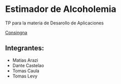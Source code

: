 # Estimador de Alcoholemia
TP para la materia de Desarollo de Aplicaciones

[Consingna](https://campus.ort.edu.ar/secundaria/belgrano/tic/tp/1866957/estimador-de-alcoholemia)

## Integrantes:
- Matias Arazi
- Dante Castelao
- Tomas Caula
- Tomas Levy
